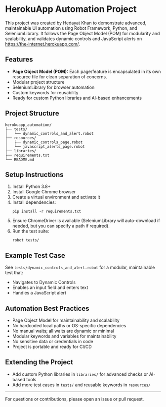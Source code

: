 # HerokuApp Automation Project

This project was created by Hedayat Khan to demonstrate advanced, maintainable UI automation using Robot Framework, Python, and SeleniumLibrary. It follows the Page Object Model (POM) for modularity and scalability, and validates dynamic controls and JavaScript alerts on https://the-internet.herokuapp.com/.

## Features
- **Page Object Model (POM):** Each page/feature is encapsulated in its own resource file for clean separation of concerns.
- Modular project structure
- SeleniumLibrary for browser automation
- Custom keywords for reusability
- Ready for custom Python libraries and AI-based enhancements

## Project Structure
```
herokuapp_automation/
├── tests/
│   └── dynamic_controls_and_alert.robot
├── resources/
│   ├── dynamic_controls_page.robot
│   └── javascript_alerts_page.robot
├── libraries/
├── requirements.txt
└── README.md
```

## Setup Instructions
1. Install Python 3.8+
2. Install Google Chrome browser
3. Create a virtual environment and activate it
4. Install dependencies:
   ```
   pip install -r requirements.txt
   ```
5. Ensure ChromeDriver is available (SeleniumLibrary will auto-download if needed, but you can specify a path if required).
6. Run the test suite:
   ```
   robot tests/
   ```

## Example Test Case
See `tests/dynamic_controls_and_alert.robot` for a modular, maintainable test that:
- Navigates to Dynamic Controls
- Enables an input field and enters text
- Handles a JavaScript alert

## Automation Best Practices
- Page Object Model for maintainability and scalability
- No hardcoded local paths or OS-specific dependencies
- No manual waits; all waits are dynamic or minimal
- Modular keywords and variables for maintainability
- No sensitive data or credentials in code
- Project is portable and ready for CI/CD

## Extending the Project
- Add custom Python libraries in `libraries/` for advanced checks or AI-based tools
- Add more test cases in `tests/` and reusable keywords in `resources/`

---
For questions or contributions, please open an issue or pull request.
